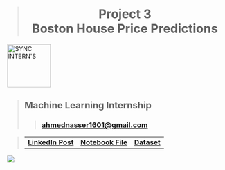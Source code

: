 > <h1 align="center">Project 3<br><b>Boston House Price Predictions</b></h1>

<a href="https://www.syncinterns.com"><img alt="SYNC INTERN'S" height=100 src="https://static.wixstatic.com/media/5d3a75_a74999aa4fc34c90a7e45de2b3dc9b2a~mv2.png"/></a>

> ## **Machine Learning Internship**
>> ### **[ahmednasser1601@gmail.com](mailto:ahmednasser1601@gmail.com)**

> <table align="center"><tr><td><a href="#"><b>LinkedIn Post</b></a></td><td><a href="Boston-House-Price-Prediction.ipynb"><b>Notebook File</b></a></td><td><a href="boston.csv"><b>Dataset</b></a></td></tr></table>

<img src="https://hits.sh/github.com/AhmedNasser1601/Price-Predictions.svg?label=Visits&logo=python"/>

